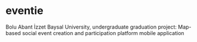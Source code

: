 # eventie
Bolu Abant İzzet Baysal University, undergraduate graduation project: Map-based social event creation and participation platform mobile application

